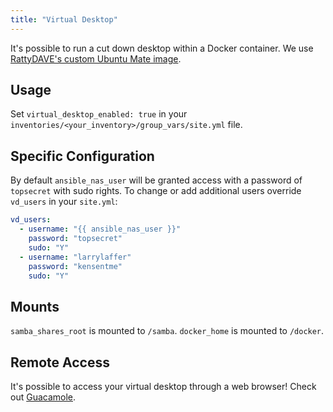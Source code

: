 ```yaml
---
title: "Virtual Desktop"
---
```


It's possible to run a cut down desktop within a Docker container. We use [RattyDAVE's custom Ubuntu Mate image](https://github.com/RattyDAVE/docker-ubuntu-xrdp-mate-custom).

## Usage

Set `virtual_desktop_enabled: true` in your `inventories/<your_inventory>/group_vars/site.yml` file.

## Specific Configuration

By default `ansible_nas_user` will be granted access with a password of `topsecret` with sudo rights. To change or add additional users override `vd_users` in your `site.yml`:

```yaml
vd_users:
  - username: "{{ ansible_nas_user }}"
    password: "topsecret"
    sudo: "Y"
  - username: "larrylaffer"
    password: "kensentme"
    sudo: "Y"
```

## Mounts

`samba_shares_root` is mounted to `/samba`.
`docker_home` is mounted to `/docker`.

## Remote Access

It's possible to access your virtual desktop through a web browser! Check out [Guacamole](guacamole.md).
